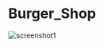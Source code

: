 # Burger_Shop

![screenshot1](https://user-images.githubusercontent.com/54843957/90227103-aae32c80-de31-11ea-9eb7-69ffcc350680.jpeg)
